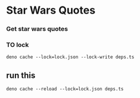# Star Wars Quotes

### Get star wars quotes


### TO lock
`deno cache --lock=lock.json --lock-write deps.ts`

## run this
`deno cache --reload --lock=lock.json deps.ts`